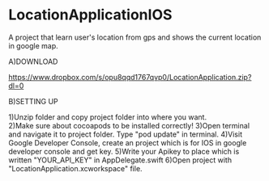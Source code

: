# LocationApplicationIOS
A project that learn user's location from gps and shows the current location in google map.


A)DOWNLOAD

  https://www.dropbox.com/s/opu8qqd1767qvp0/LocationApplication.zip?dl=0

B)SETTING UP

  1)Unzip folder and copy project folder into where you want.<br>
  2)Make sure about cocoapods to be installed correctly!
  3)Open terminal and navigate it to project folder. Type "pod update" in terminal.
  4)Visit Google Developer Console, create an project which is for IOS in google developer console and get key.
  5)Write your Apikey to place which is written "YOUR_API_KEY" in AppDelegate.swift
  6)Open project with "LocationApplication.xcworkspace" file.

